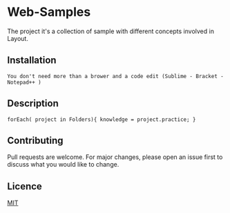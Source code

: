 # Web-Samples 
 The project it's a collection of sample with different concepts involved in Layout.

## Installation 
	
	You don't need more than a brower and a code edit (Sublime - Bracket - Notepad++ )
	
	
	
## Description 
``
	forEach( project in Folders){
        knowledge = project.practice;
    }
`` 

## Contributing 
 Pull requests are welcome. For major changes, 
    please open an issue first to discuss what you would like to change. 
 
 ## Licence 
[MIT](https://choosealicence.com/licenses/mit/) 
